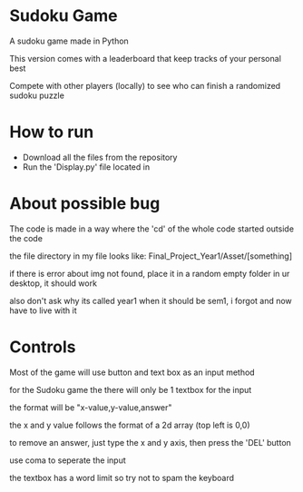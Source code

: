 # Sudoku Game
  <p>A sudoku game made in Python</p>
  <p>This version comes with a leaderboard that keep tracks of your personal best</p>
  <p>Compete with other players (locally) to see who can finish a randomized sudoku puzzle</p>

<h1>How to run</h1>
  <ul>
    <li>Download all the files from the repository</li>
    <li>Run the 'Display.py' file located in</li>
  </ul>

<h1>About possible bug</h1>
  <p>The code is made in a way where the 'cd' of the whole code started outside the code</p>
  <p>the file directory in my file looks like: Final_Project_Year1/Asset/[something]</p>
  <p>if there is error about img not found, place it in a random empty folder in ur desktop, it should work</p>
  <p>also don't ask why its called year1 when it should be sem1, i forgot and now have to live with it</p>

<h1>Controls</h1>
  <p>Most of the game will use button and text box as an input method</p>
  <p>for the Sudoku game the there will only be 1 textbox for the input</p>
  <p>the format will be "x-value,y-value,answer"</p>
  <p>the x and y value follows the format of a 2d array (top left is 0,0)</p>
  <p>to remove an answer, just type the x and y axis, then press the 'DEL' button</p>
  <p>use coma to seperate the input</p>
  <p>the textbox has a word limit so try not to spam the keyboard</p>

